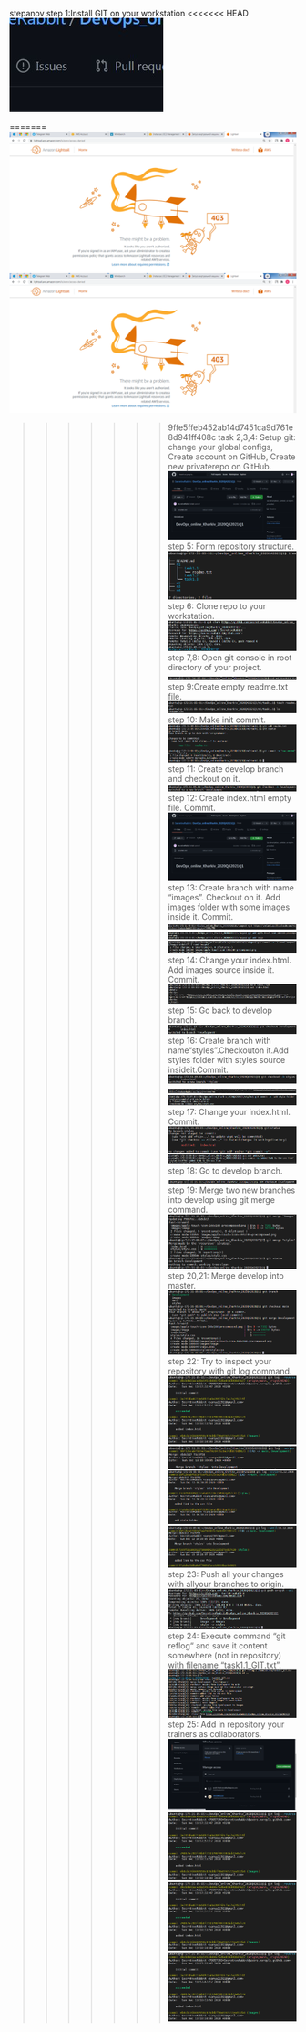 stepanov
step 1:Install GIT on your workstation
<<<<<<< HEAD
![trial screenshot](screenshots/screenshot0.JPG)

=======
![task1](https://github.com/SecretiveRabbit/DevOps_online_Kharkiv_2020Q42021Q1/blob/main/m1/task1.1/screenshots/scr1.PNG)
![Task1](m1/task1.1/screenshots/scr1.png)
>>>>>>> 9ffe5ffeb452ab14d7451ca9d761e8d941ff408c
task 2,3,4: Setup git: change your global configs, Create account on GitHub, Create new privaterepo on GitHub.
![task 2,3,4](https://github.com/SecretiveRabbit/DevOps_online_Kharkiv_2020Q42021Q1/blob/main/m1/task1.1/screenshots/step%204.png)
step 5: Form  repository structure.
![task 5](https://github.com/SecretiveRabbit/DevOps_online_Kharkiv_2020Q42021Q1/blob/main/m1/task1.1/screenshots/step%205.png)
step 6: Clone repo to your workstation.
![task 6](https://github.com/SecretiveRabbit/DevOps_online_Kharkiv_2020Q42021Q1/blob/main/m1/task1.1/screenshots/step%206.png)
step 7,8: Open git console in root directory of your project.
![task 7,8](https://github.com/SecretiveRabbit/DevOps_online_Kharkiv_2020Q42021Q1/blob/main/m1/task1.1/screenshots/step%207%2C8.png)
step 9:Create empty readme.txt file.
![task 9](https://github.com/SecretiveRabbit/DevOps_online_Kharkiv_2020Q42021Q1/blob/main/m1/task1.1/screenshots/step%209.png)
step 10: Make init commit.
![task 10](https://github.com/SecretiveRabbit/DevOps_online_Kharkiv_2020Q42021Q1/blob/main/m1/task1.1/screenshots/step%2010.png)
step 11: Create develop branch and checkout on it.
![task 11](https://github.com/SecretiveRabbit/DevOps_online_Kharkiv_2020Q42021Q1/blob/main/m1/task1.1/screenshots/step%2011.png)
step 12: Create index.html empty file. Commit.
![task 12](https://github.com/SecretiveRabbit/DevOps_online_Kharkiv_2020Q42021Q1/blob/main/m1/task1.1/screenshots/step%204.png)
step 13: Create branch with name “images”. Checkout on it. Add images folder with some images inside it. Commit.
![task 13](https://github.com/SecretiveRabbit/DevOps_online_Kharkiv_2020Q42021Q1/blob/main/m1/task1.1/screenshots/step%2013.png)
![task 13 2](https://github.com/SecretiveRabbit/DevOps_online_Kharkiv_2020Q42021Q1/blob/main/m1/task1.1/screenshots/step%2013%202.png)
![task 13 3](https://github.com/SecretiveRabbit/DevOps_online_Kharkiv_2020Q42021Q1/blob/main/m1/task1.1/screenshots/step%2013%203.png)
step 14: Change your index.html. Add images source inside it. Commit.
![task 14](https://github.com/SecretiveRabbit/DevOps_online_Kharkiv_2020Q42021Q1/blob/main/m1/task1.1/screenshots/step%2014.png)
step 15: Go back to develop branch.
![task 15](https://github.com/SecretiveRabbit/DevOps_online_Kharkiv_2020Q42021Q1/blob/main/m1/task1.1/screenshots/step%2015.png)
step 16: Create branch with name“styles”.Checkouton it.Add styles folder with styles source insideit.Commit.
![task 16](https://github.com/SecretiveRabbit/DevOps_online_Kharkiv_2020Q42021Q1/blob/main/m1/task1.1/screenshots/step%2016.png)
![task 16 2](https://github.com/SecretiveRabbit/DevOps_online_Kharkiv_2020Q42021Q1/blob/main/m1/task1.1/screenshots/step%2013.png)
![task 16 3](https://github.com/SecretiveRabbit/DevOps_online_Kharkiv_2020Q42021Q1/blob/main/m1/task1.1/screenshots/step%2016%203.png)
step 17: Change your index.html. Commit.
![task 17](https://github.com/SecretiveRabbit/DevOps_online_Kharkiv_2020Q42021Q1/blob/main/m1/task1.1/screenshots/step%20%2017.png)
![task 17 2](https://github.com/SecretiveRabbit/DevOps_online_Kharkiv_2020Q42021Q1/blob/main/m1/task1.1/screenshots/step%2017%202.png)
step 18: Go to develop branch.
![task 18](https://github.com/SecretiveRabbit/DevOps_online_Kharkiv_2020Q42021Q1/blob/main/m1/task1.1/screenshots/step%2018.png)
step 19: Merge two new branches into develop using git merge command. 
![task 19](https://github.com/SecretiveRabbit/DevOps_online_Kharkiv_2020Q42021Q1/blob/main/m1/task1.1/screenshots/step%2019.png)
step 20,21: Merge develop into master.
![task 20,21](https://github.com/SecretiveRabbit/DevOps_online_Kharkiv_2020Q42021Q1/blob/main/m1/task1.1/screenshots/step%2021.png)
step 22: Try to inspect your repository with git log command.
![task 22](https://github.com/SecretiveRabbit/DevOps_online_Kharkiv_2020Q42021Q1/blob/main/m1/task1.1/screenshots/step%2022.png)
![task 22 2](https://github.com/SecretiveRabbit/DevOps_online_Kharkiv_2020Q42021Q1/blob/main/m1/task1.1/screenshots/step%2022%202.png)
![task 22 3](https://github.com/SecretiveRabbit/DevOps_online_Kharkiv_2020Q42021Q1/blob/main/m1/task1.1/screenshots/step%2022%203.png)
![task 22 4](https://github.com/SecretiveRabbit/DevOps_online_Kharkiv_2020Q42021Q1/blob/main/m1/task1.1/screenshots/step%2022%204.png)
step 23: Push all your changes with allyour branches to origin.
![task 23](https://github.com/SecretiveRabbit/DevOps_online_Kharkiv_2020Q42021Q1/blob/main/m1/task1.1/screenshots/step%2023.png)
step 24: Execute command “git reflog“ and save it content somewhere (not in repository) with filename “task1.1_GIT.txt”.
![task 24](https://github.com/SecretiveRabbit/DevOps_online_Kharkiv_2020Q42021Q1/blob/main/m1/task1.1/screenshots/step%2024.png)
step 25: Add in repository your trainers as collaborators.
![task 25](https://github.com/SecretiveRabbit/DevOps_online_Kharkiv_2020Q42021Q1/blob/main/m1/task1.1/screenshots/step%2025.PNG)
![task 22](https://github.com/SecretiveRabbit/DevOps_online_Kharkiv_2020Q42021Q1/blob/main/m1/task1.1/screenshots/step%2022.png)
![task 22](https://github.com/SecretiveRabbit/DevOps_online_Kharkiv_2020Q42021Q1/blob/main/m1/task1.1/screenshots/step%2022.png)
![task 22](https://github.com/SecretiveRabbit/DevOps_online_Kharkiv_2020Q42021Q1/blob/main/m1/task1.1/screenshots/step%2022.png)
